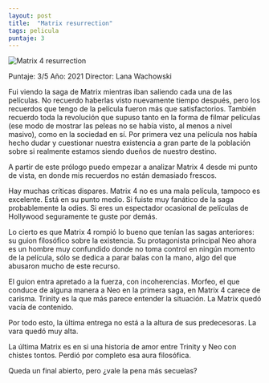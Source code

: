 ```yaml
---
layout: post
title:  "Matrix resurrection"
tags: pelicula
puntaje: 3
---
```




![Matrix 4 resurrection](https://pics.filmaffinity.com/the_matrix_resurrections-746425788-large.jpg)

Puntaje: 3/5 
Año: 2021
Director: Lana Wachowski

Fui viendo la saga de Matrix mientras iban saliendo cada una de las películas. No recuerdo haberlas visto nuevamente tiempo después, pero los recuerdos que tengo de la película fueron más que satisfactorios. También recuerdo toda la revolución que supuso tanto en la forma de filmar películas (ese modo de mostrar las peleas no se había visto, al menos a nivel masivo), como en la sociedad en sí. Por primera vez una película nos había hecho dudar y cuestionar nuestra existencia a gran parte de la población sobre si realmente estamos siendo dueños de nuestro destino. 

A partir de este prólogo puedo empezar a analizar Matrix 4 desde mi punto de vista, en donde mis recuerdos no están demasiado frescos. 

Hay muchas críticas dispares. Matrix 4 no es una mala película, tampoco es excelente. Está en su punto medio. Si fuiste muy fanático de la saga probablemente la odies. Si eres un espectador ocasional de películas de Hollywood seguramente te guste por demás.

Lo cierto es que Matrix 4 rompió lo bueno que tenían las sagas anteriores: su guion filosófico sobre la existencia. Su protagonista principal Neo ahora es un hombre muy confundido donde no toma control en ningún momento de la película, sólo se dedica a parar balas con la mano, algo del que abusaron mucho de este recurso.

El guion entra apretado a la fuerza, con incoherencias. Morfeo, el que conduce de alguna manera a Neo en la primera saga, en Matrix 4 carece de carisma. Trinity es la que más parece entender la situación. La Matrix quedó vacía de contenido.

Por todo esto, la última entrega no está a la altura de sus predecesoras. La vara quedó muy alta.

La última Matrix es en si una historia de amor entre Trinity y Neo con chistes tontos. Perdió por completo esa aura filosófica. 

 Queda un final abierto, pero ¿vale la pena más secuelas?
